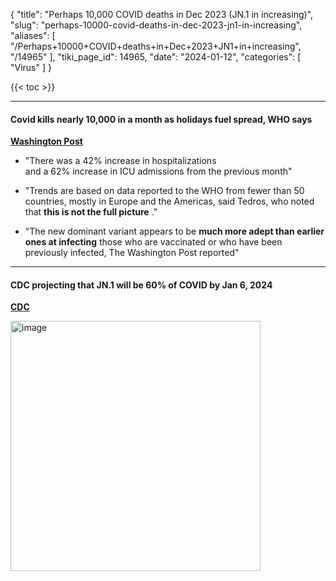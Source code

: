 {
  "title": "Perhaps 10,000 COVID deaths in Dec 2023 (JN.1 in increasing)",
  "slug": "perhaps-10000-covid-deaths-in-dec-2023-jn1-in-increasing",
  "aliases": [
    "/Perhaps+10000+COVID+deaths+in+Dec+2023+JN1+in+increasing",
    "/14965"
  ],
  "tiki_page_id": 14965,
  "date": "2024-01-12",
  "categories": [
    "Virus"
  ]
}

{{< toc >}}

---

#### Covid kills nearly 10,000 in a month as holidays fuel spread, WHO says

 **[Washington Post](https://www.washingtonpost.com/health/2024/01/11/covid-deaths-holidays-world-health-organization/?utm_campaign=wp_the7&utm_medium=email&utm_source=newsletter&wpisrc=nl_the7)** 

* "There was a 42% increase in hospitalizations   
and a 62% increase in ICU admissions from the previous month"

* "Trends are based on data reported to the WHO from fewer than 50 countries, mostly in Europe and the Americas, said Tedros, who noted that  **this is not the full picture** ."

* "The new dominant variant appears to be  **much more adept than earlier ones at infecting**  those who are vaccinated or who have been previously infected, The Washington Post reported"

---

#### CDC projecting that JN.1 will be 60% of COVID by Jan 6, 2024

 **[CDC](https://covid.cdc.gov/covid-data-tracker/?utm_source=substack&utm_medium=email#variant-proportions)** 

<img src="https://d1bk1kqxc0sym.cloudfront.net/attachments/png/cdc-jn.1.png" alt="image" width="400">
